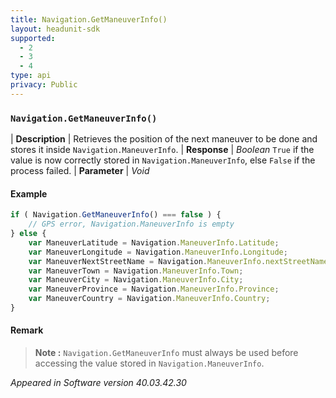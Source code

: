 ```yaml
---
title: Navigation.GetManeuverInfo()
layout: headunit-sdk
supported:
  - 2
  - 3
  - 4
type: api
privacy: Public
---
```


### `Navigation.GetManeuverInfo()`

| **Description** | Retrieves the position of the next maneuver to be done and stores it inside `Navigation.ManeuverInfo`.
| **Response** | *Boolean*  `True` if the value is now correctly stored in `Navigation.ManeuverInfo`, else `False` if the process failed.
| **Parameter**   | *Void*

#### Example

```javascript
if ( Navigation.GetManeuverInfo() === false ) {
	// GPS error, Navigation.ManeuverInfo is empty
} else {
	var ManeuverLatitude = Navigation.ManeuverInfo.Latitude;
	var ManeuverLongitude = Navigation.ManeuverInfo.Longitude;
	var ManeuverNextStreetName = Navigation.ManeuverInfo.nextStreetName;
	var ManeuverTown = Navigation.ManeuverInfo.Town;
	var ManeuverCity = Navigation.ManeuverInfo.City;
	var ManeuverProvince = Navigation.ManeuverInfo.Province;
	var ManeuverCountry = Navigation.ManeuverInfo.Country;
}
```

#### Remark

>**Note :** `Navigation.GetManeuverInfo` must always be used before accessing the value stored in `Navigation.ManeuverInfo`.

*Appeared in Software version 40.03.42.30*